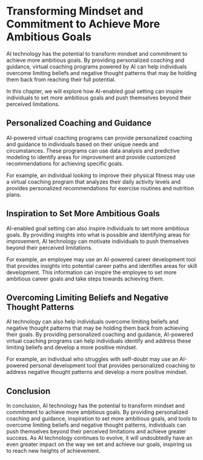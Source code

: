 Transforming Mindset and Commitment to Achieve More Ambitious Goals
================================================================================================================================

AI technology has the potential to transform mindset and commitment to achieve more ambitious goals. By providing personalized coaching and guidance, virtual coaching programs powered by AI can help individuals overcome limiting beliefs and negative thought patterns that may be holding them back from reaching their full potential.

In this chapter, we will explore how AI-enabled goal setting can inspire individuals to set more ambitious goals and push themselves beyond their perceived limitations.

Personalized Coaching and Guidance
----------------------------------

AI-powered virtual coaching programs can provide personalized coaching and guidance to individuals based on their unique needs and circumstances. These programs can use data analysis and predictive modeling to identify areas for improvement and provide customized recommendations for achieving specific goals.

For example, an individual looking to improve their physical fitness may use a virtual coaching program that analyzes their daily activity levels and provides personalized recommendations for exercise routines and nutrition plans.

Inspiration to Set More Ambitious Goals
---------------------------------------

AI-enabled goal setting can also inspire individuals to set more ambitious goals. By providing insights into what is possible and identifying areas for improvement, AI technology can motivate individuals to push themselves beyond their perceived limitations.

For example, an employee may use an AI-powered career development tool that provides insights into potential career paths and identifies areas for skill development. This information can inspire the employee to set more ambitious career goals and take steps towards achieving them.

Overcoming Limiting Beliefs and Negative Thought Patterns
---------------------------------------------------------

AI technology can also help individuals overcome limiting beliefs and negative thought patterns that may be holding them back from achieving their goals. By providing personalized coaching and guidance, AI-powered virtual coaching programs can help individuals identify and address these limiting beliefs and develop a more positive mindset.

For example, an individual who struggles with self-doubt may use an AI-powered personal development tool that provides personalized coaching to address negative thought patterns and develop a more positive mindset.

Conclusion
----------

In conclusion, AI technology has the potential to transform mindset and commitment to achieve more ambitious goals. By providing personalized coaching and guidance, inspiration to set more ambitious goals, and tools to overcome limiting beliefs and negative thought patterns, individuals can push themselves beyond their perceived limitations and achieve greater success. As AI technology continues to evolve, it will undoubtedly have an even greater impact on the way we set and achieve our goals, inspiring us to reach new heights of achievement.
